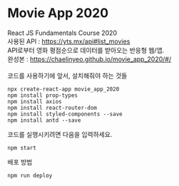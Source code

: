 # Movie App 2020

React JS Fundamentals Course 2020 <br>
사용된 API : https://yts.mx/api#list_movies <br>
API로부터 영화 평점순으로 데이터를 받아오는 반응형 웹/앱.<br>
완성본 : https://chaelinyeo.github.io/movie_app_2020/#/ <br>
<br>
코드를 사용하기에 앞서, 설치해줘야 하는 것들
```
npx create-react-app movie_app_2020
npm install prop-types
npm install axios
npm install react-router-dom
npm install styled-components --save
npm install antd --save
```
코드를 실행시키려면 다음을 입력하세요.
```
npm start
```
배포 방법
```
npm run deploy
```
